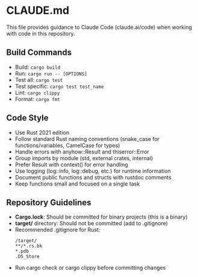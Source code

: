 # CLAUDE.md

This file provides guidance to Claude Code (claude.ai/code) when working with code in this repository.

## Build Commands
- Build: `cargo build`
- Run: `cargo run -- [OPTIONS]`
- Test all: `cargo test`
- Test specific: `cargo test test_name`
- Lint: `cargo clippy`
- Format: `cargo fmt`

## Code Style
- Use Rust 2021 edition
- Follow standard Rust naming conventions (snake_case for functions/variables, CamelCase for types)
- Handle errors with anyhow::Result and thiserror::Error
- Group imports by module (std, external crates, internal)
- Prefer Result<T> with context() for error handling
- Use logging (log::info, log::debug, etc.) for runtime information
- Document public functions and structs with rustdoc comments
- Keep functions small and focused on a single task

## Repository Guidelines
- **Cargo.lock**: Should be committed for binary projects (this is a binary)
- **target/** directory: Should not be committed (add to .gitignore)
- Recommended .gitignore for Rust:
  ```
  /target/
  **/*.rs.bk
  *.pdb
  .DS_Store
  ```
- Run cargo check or cargo clippy before committing changes